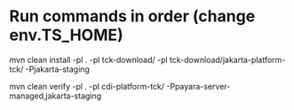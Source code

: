 # Run commands in order (change env.TS_HOME)
mvn clean install -pl . -pl tck-download/ -pl tck-download/jakarta-platform-tck/ -Pjakarta-staging

mvn clean verify -pl . -pl cdi-platform-tck/ -Ppayara-server-managed,jakarta-staging